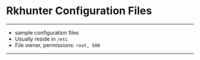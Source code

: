 # Rkhunter Configuration Files
* * * 

* sample configuration files
* Usually reside in ```/etc```
* File owner, permissions:   ```root, 500```

* * *
